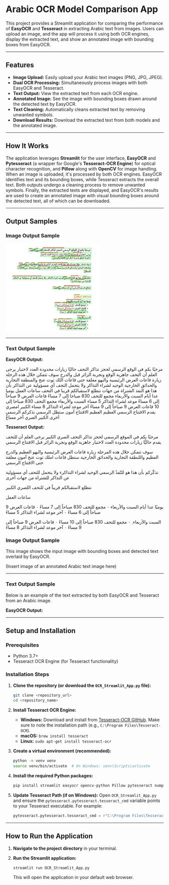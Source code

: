 # Arabic OCR Model Comparison App

This project provides a Streamlit application for comparing the performance of **EasyOCR** and **Tesseract** in extracting Arabic text from images. Users can upload an image, and the app will process it using both OCR engines, display the extracted text, and show an annotated image with bounding boxes from EasyOCR.

---

## Features

* **Image Upload:** Easily upload your Arabic text images (PNG, JPG, JPEG).
* **Dual OCR Processing:** Simultaneously process images with both EasyOCR and Tesseract.
* **Text Output:** View the extracted text from each OCR engine.
* **Annotated Image:** See the image with bounding boxes drawn around the detected text by EasyOCR.
* **Text Cleaning:** Automatically cleans extracted text by removing unwanted symbols.
* **Download Results:** Download the extracted text from both models and the annotated image.

---

## How It Works

The application leverages **Streamlit** for the user interface, **EasyOCR** and **Pytesseract** (a wrapper for Google's **Tesseract-OCR Engine**) for optical character recognition, and **Pillow** along with **OpenCV** for image handling. When an image is uploaded, it's processed by both OCR engines. EasyOCR identifies text and its bounding boxes, while Tesseract extracts the overall text. Both outputs undergo a cleaning process to remove unwanted symbols. Finally, the extracted texts are displayed, and EasyOCR's results are used to create an annotated image with visual bounding boxes around the detected text, all of which can be downloaded.

---

## Output Samples

### Image Output Sample

<img src="outputs/easyocr_overlay_2.jpg" width="300"/>

---

### Text Output Sample

**EasyOCR Output:**

مرحبًا بكم في الوقع الرسمي لحجز تذاكر التحف
حاليًا زيارات محدودة العدد لاختبار
يرجى العلم أن التحف
جاهزية الوقع وتجربة الزائر قبل
والدرج
سوف تتمكن خلال هذه الرحلة زيارة قاعات العرض الرئيسية والبهو
مغلقة حتى
قاعات اللك توت عنخ
والمنطقة التجارية والحدائق الخارجية
الوحيد لشراء التذاكر ولا يتحمل التحف أي مسؤولية عن التذاكر
بأن هذا هو النفذ
الشتراة من جهات
نتطلع لاستقبالكم قريبا في التحف
ساعات العمل
يوميا عدا أيام السبت والأربعاء
مجمع للتحف  830 صباحا إلى 7 مساءً
فاعات العرض  9 صباحاً إلى 6 مساءً
موعد لشراء التذاكر  5 مساء
السبت والأربعاء
مجمع التحف  830 صباحا إلى 10
قاعات العرض  9 صباحاً إلى 9 مساءً
آخر موعد لشراء التذاكر  8 مساء
الكبير
امصري
يقدم
الافتتاح
الرسمي
العظيم
العظيم
الافتتاح
آمون
ستظل
الرسمي
نذكركم
الرسمي
أخرى
الكبير
الصري
آخر
مساغً

**Tesseract Output:**

مرحبًا بكم في الموقع الرسمي لحجز تذاكر التحف الصري الكبير
يرجى العلم أن للتحف يقدم حاليًّا زيارات محدودة العدد لاختبار
جاهزية الوقع وتجربة الزائر قبل الافتتاح الرسمي

سوف تتمكن خلال هذه المرحلة زيارة قاعات العرض الرئيسية والبهو العظيم والدرج العظيم
واللنطقة التجارية والحدائق الخارجية ستظل قاعات املك توت عنخ آمون مغلقة حتى الافتتاح
الرسمي

تذكّركم بأن هذا هو للنّفذُ الرسمي الوحيد لشراء التذاكرء ولا يتحمل للتحف أي مسؤولية عن التذاكر
للشتراة من جهات أخرى

نتطلع لاستقبالكم قريباً في للتحف اللصري الكبير

ساعات العمل

يوميًا عدا أيام السبت والأربعاء
٠ مجمع للتحف 830 صباحاً إلى 7 مساءً
٠ قاعات العرض 9 صباحاً إلى 6 مساءً
٠ آخر موعد لشراء التذاكر 5 مساءً

السبت والأربعاء ِ
٠ مجمع للتحف 830 صباحاً إلى 10 مساءً
٠ قاعات العرض 9 صباحاً إلى 9 مساءً
٠ آخر موعد لشراء التذاكر 8 مساءً

### Image Output Sample

This image shows the input image with bounding boxes and detected text overlaid by EasyOCR.

(Insert image of an annotated Arabic text image here)

---

### Text Output Sample

Below is an example of the text extracted by both EasyOCR and Tesseract from an Arabic image.

**EasyOCR Output:**


---

## Setup and Installation

### Prerequisites

* Python 3.7+
* Tesseract OCR Engine (for Tesseract functionality)

### Installation Steps

1.  **Clone the repository (or download the `OCR_Streamlit_App.py` file):**

    ```bash
    git clone <repository_url>
    cd <repository_name>
    ```

2.  **Install Tesseract OCR Engine:**

    * **Windows:** Download and install from [Tesseract-OCR GitHub](https://tesseract-ocr.github.io/tessdoc/Downloads.html). Make sure to note the installation path (e.g., `C:\Program Files\Tesseract-OCR`).
    * **macOS:** `brew install tesseract`
    * **Linux:** `sudo apt-get install tesseract-ocr`

3.  **Create a virtual environment (recommended):**

    ```bash
    python -m venv venv
    source venv/bin/activate  # On Windows: venv\Scripts\activate
    ```

4.  **Install the required Python packages:**

    ```bash
    pip install streamlit easyocr opencv-python Pillow pytesseract numpy
    ```

5.  **Update Tesseract Path (if on Windows):**
    Open `OCR_Streamlit_App.py` and ensure the `pytesseract.pytesseract.tesseract_cmd` variable points to your Tesseract executable. For example:

    ```python
    pytesseract.pytesseract.tesseract_cmd = r"C:\Program Files\Tesseract-OCR\tesseract.exe"
    ```

---

## How to Run the Application

1.  **Navigate to the project directory** in your terminal.
2.  **Run the Streamlit application:**

    ```bash
    streamlit run OCR_Streamlit_App.py
    ```
    This will open the application in your default web browser.
